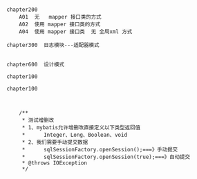 # 
    chapter200
        A01  无   mapper 接口类的方式
        A02  使用 mapper 接口类的方式
        A04  使用 mapper 接口类  无 全局xml 方式
    
    chapter300  日志模块---适配器模式
        
    
    chapter600  设计模式
    
    chapter100
    
    chapter100
    
    
    
    	/**
    	 * 测试增删改
    	 * 1、mybatis允许增删改直接定义以下类型返回值
    	 * 		Integer、Long、Boolean、void
    	 * 2、我们需要手动提交数据
    	 * 		sqlSessionFactory.openSession();===》手动提交
    	 * 		sqlSessionFactory.openSession(true);===》自动提交
    	 * @throws IOException 
    	 */